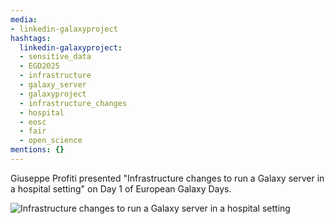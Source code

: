 ```yaml
---
media:
- linkedin-galaxyproject
hashtags:
  linkedin-galaxyproject:
  - sensitive_data
  - EGD2025
  - infrastructure
  - galaxy_server
  - galaxyproject
  - infrastructure_changes
  - hospital
  - eosc
  - fair
  - open_science
mentions: {}
---
```


Giuseppe Profiti presented "Infrastructure changes to run a Galaxy server in a hospital setting" on Day 1 of European Galaxy Days.

![Infrastructure changes to run a Galaxy server in a hospital setting](https://github.com/user-attachments/assets/29230b49-ba04-4ea5-a2a8-16ea9e1153b8)

